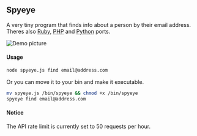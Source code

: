 ## Spyeye

A very tiny program that finds info about a person by their email address. Theres also [Ruby](https://github.com/the4dpatrick/find-any-email),
[PHP](https://github.com/florianv/snoop) and [Python](https://github.com/jordan-wright/rapportive) ports.

![Demo picture](http://imgur.com/yAVdh2Y)

#### Usage

```sh
node spyeye.js find email@address.com
```

Or you can move it to your bin and make it executable.
 ```sh
 mv spyeye.js /bin/spyeye && chmod +x /bin/spyeye
 spyeye find email@address.com
 ```

#### Notice

 The API rate limit is currently set to 50 requests per hour.

